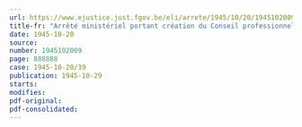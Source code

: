 ```yaml
---
url: https://www.ejustice.just.fgov.be/eli/arrete/1945/10/20/1945102009/justel
title-fr: "Arrêté ministériel portant création du Conseil professionnel du Commerce des Métaux ouvres"
date: 1945-10-20
source:
number: 1945102009
page: 888888
case: 1945-10-20/39
publication: 1945-10-29
starts:
modifies:
pdf-original:
pdf-consolidated:
---
```


